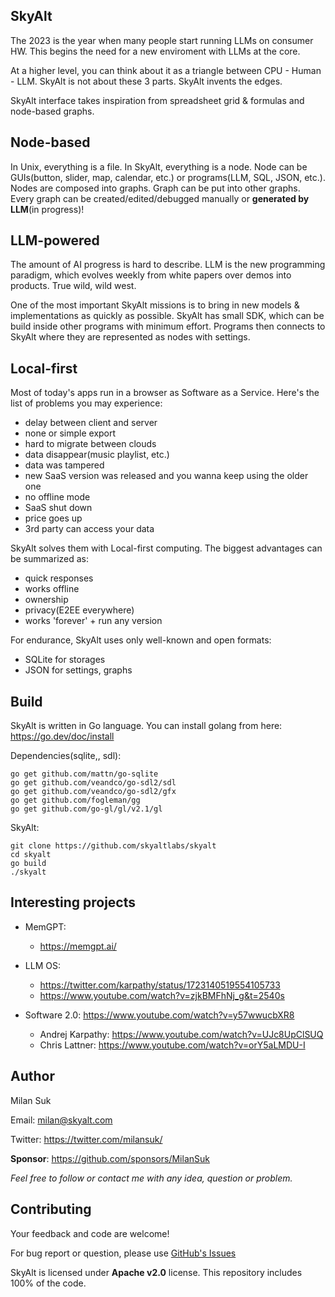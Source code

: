 ## SkyAlt
The 2023 is the year when many people start running LLMs on consumer HW. This begins the need for a new enviroment with LLMs at the core.   

At a higher level, you can think about it as a triangle between CPU - Human - LLM. SkyAlt is not about these 3 parts. SkyAlt invents the edges.

SkyAlt interface takes inspiration from spreadsheet grid & formulas and node-based graphs.



## Node-based
In Unix, everything is a file. In SkyAlt, everything is a node. Node can be GUIs(button, slider, map, calendar, etc.) or programs(LLM, SQL, JSON, etc.).
Nodes are composed into graphs. Graph can be put into other graphs. Every graph can be created/edited/debugged manually or **generated by LLM**(in progress)!



## LLM-powered
The amount of AI progress is hard to describe. LLM is the new programming paradigm, which evolves weekly from white papers over demos into products. True wild, wild west.

One of the most important SkyAlt missions is to bring in new models & implementations as quickly as possible. SkyAlt has small SDK, which can be build inside other programs with minimum effort. Programs then connects to SkyAlt where they are represented as nodes with settings.



## Local-first
Most of today's apps run in a browser as Software as a Service. Here's the list of problems you may experience:
- delay between client and server
- none or simple export
- hard to migrate between clouds
- data disappear(music playlist, etc.)
- data was tampered
- new SaaS version was released and you wanna keep using the older one
- no offline mode
- SaaS shut down
- price goes up
- 3rd party can access your data

SkyAlt solves them with Local-first computing. The biggest advantages can be summarized as:
- quick responses
- works offline
- ownership
- privacy(E2EE everywhere)
- works 'forever' + run any version

For endurance, SkyAlt uses only well-known and open formats:
- SQLite for storages
- JSON for settings, graphs



## Build
SkyAlt is written in Go language. You can install golang from here: https://go.dev/doc/install

Dependencies(sqlite,, sdl):
<pre><code>go get github.com/mattn/go-sqlite
go get github.com/veandco/go-sdl2/sdl
go get github.com/veandco/go-sdl2/gfx
go get github.com/fogleman/gg
go get github.com/go-gl/gl/v2.1/gl
</code></pre>

SkyAlt:
<pre><code>git clone https://github.com/skyaltlabs/skyalt
cd skyalt
go build
./skyalt
</code></pre>



## Interesting projects
- MemGPT:
    - https://memgpt.ai/

- LLM OS:
    - https://twitter.com/karpathy/status/1723140519554105733
    - https://www.youtube.com/watch?v=zjkBMFhNj_g&t=2540s

- Software 2.0:  https://www.youtube.com/watch?v=y57wwucbXR8
    - Andrej Karpathy: https://www.youtube.com/watch?v=UJc8UpClSUQ
    - Chris Lattner: https://www.youtube.com/watch?v=orY5aLMDU-I



## Author
Milan Suk

Email: milan@skyalt.com

Twitter: https://twitter.com/milansuk/

**Sponsor**: https://github.com/sponsors/MilanSuk

*Feel free to follow or contact me with any idea, question or problem.*



## Contributing
Your feedback and code are welcome!

For bug report or question, please use [GitHub's Issues](https://github.com/skyaltlabs/skyalt/issues)

SkyAlt is licensed under **Apache v2.0** license. This repository includes 100% of the code.
